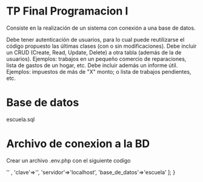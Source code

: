 # TP Final Programacion I

Consiste en la realización de un sistema con conexión a una base de datos.

Debe tener autenticación de usuarios, para lo cual puede reutilizarse el código propuesto las últimas clases (con o sin modificaciones).
Debe incluir un CRUD (Create, Read, Update, Delete) a otra tabla (además de la de usuarios). Ejemplos: trabajos en un pequeño comercio de reparaciones, lista de gastos de un hogar, etc.
Debe incluir además un informe útil. Ejemplos: impuestos de más de "X" monto; o lista de trabajos pendientes, etc.

# Base de datos

escuela.sql

# Archivo de conexion a la BD

Crear un archivo .env.php con el siguiente codigo

<?php
function credenciales() {
    return [
        'usuario'=>'' ,
        'clave'=>'',
        'servidor'=>'localhost',
        'base_de_datos'=>'escuela'
    ];
}
